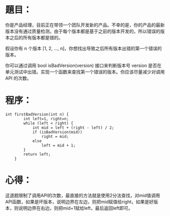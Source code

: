# 題目：
你是产品经理，目前正在带领一个团队开发新的产品。不幸的是，你的产品的最新版本没有通过质量检测。由于每个版本都是基于之前的版本开发的，所以错误的版本之后的所有版本都是错的。

假设你有 n 个版本 [1, 2, ..., n]，你想找出导致之后所有版本出错的第一个错误的版本。

你可以通过调用 bool isBadVersion(version) 接口来判断版本号 version 是否在单元测试中出错。实现一个函数来查找第一个错误的版本。你应该尽量减少对调用 API 的次数。
# 程序：
~~~
int firstBadVersion(int n) {
        int left=1, right=n;
        while (left < right) {
            int mid = left + (right - left) / 2;
            if (isBadVersion(mid))
                right = mid;
            else 
                left = mid + 1;
        }
        return left;
    }
~~~
# 心得：
这道题限制了调用API的次数，最直接的方法就是使用2分法查找，对mid值调用API函数，如果是坏版本，说明边界在左边，则把mid赋值给right，如果是好版本，则说明边界在右边，则把mid+1赋给left，最后返回left即可。
